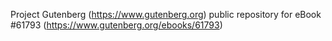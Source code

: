 Project Gutenberg (https://www.gutenberg.org) public repository for
eBook #61793 (https://www.gutenberg.org/ebooks/61793)
